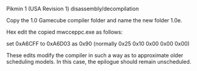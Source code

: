 Pikmin 1 (USA Revision 1) disassembly/decompilation

Copy the 1.0 Gamecube compiler folder and name the new folder 1.0e.

Hex edit the copied mwcceppc.exe as follows:

set 0xA6CFF to 0xA6D03 as 0x90 (normally 0x25 0x10 0x00 0x00 0x00)

These edits modify the compiler in such a way as to approximate older scheduling models.
In this case, the epilogue should remain unscheduled.

